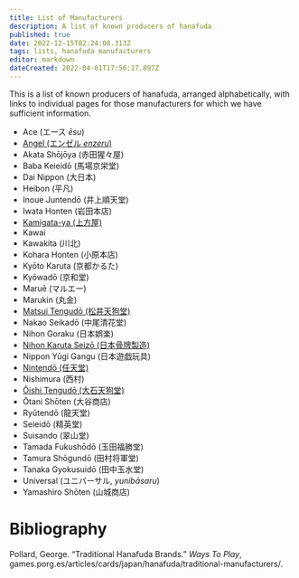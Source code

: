 ```yaml
---
title: List of Manufacturers
description: A list of known producers of hanafuda
published: true
date: 2022-12-15T02:24:08.313Z
tags: lists, hanafuda manufacturers
editor: markdown
dateCreated: 2022-04-01T17:56:17.897Z
---
```


This is a list of known producers of hanafuda, arranged alphabetically, with links to individual pages for those manufacturers for which we have sufficient information.
- Ace (エース *ēsu*)
- [Angel (エンゼル *enzeru*)](/en/hanafuda/manufacturers/angel)
- Akata Shōjōya (赤田猩々屋)
- Baba Keieidō (馬場京栄堂)
- Dai Nippon (大日本)
- Heibon (平凡)
- Inoue Juntendō (井上順天堂)
- Iwata Honten (岩田本店)
- [Kamigata-ya (上方屋)](/en/hanafuda/manufacturers/kamigataya)
- Kawai
- Kawakita (川北)
- Kohara Honten (小原本店)
- Kyōto Karuta (京都かるた)
- Kyōwadō (京和堂)
- Maruē (マルエー)
- Marukin (丸金)
- [Matsui Tengudō (松井天狗堂)](/en/hanafuda/manufacturers/matsuitengudo)
- Nakao Seikadō (中尾清花堂)
- Nihon Goraku (日本娯楽)
- [Nihon Karuta Seizō (日本骨牌製造)](/en/hanafuda/manufacturers/nihonkaruta)
- Nippon Yūgi Gangu (日本遊戯玩具)
- [Nintendō (任天堂)](/en/hanafuda/manufacturers/nintendo)
- Nishimura (西村)
- [Ōishi Tengudō (大石天狗堂)](/en/hanafuda/manufacturers/oishitengudo)
- Ōtani Shōten (大谷商店)
- Ryūtendō (龍天堂)
- Seieidō (精英堂)
- Suisando (翠山堂)
- Tamada Fukushōdō (玉田福勝堂)
- Tamura Shōgundō (田村将軍堂)
- Tanaka Gyokusuidō (田中玉水堂)
- Universal (ユニバーサル, *yunibāsaru*)
- Yamashiro Shōten (山城商店)
# Bibliography
Pollard, George. “Traditional Hanafuda Brands.” *Ways To Play*, games.porg.es/articles/cards/japan/hanafuda/traditional-manufacturers/.